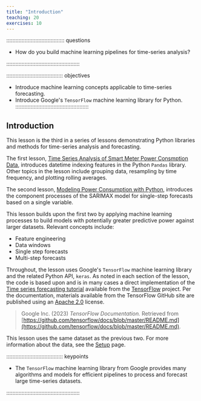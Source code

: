 ```yaml
---
title: "Introduction"
teaching: 20
exercises: 10
---
```


:::::::::::::::::::::::::::::::::::::: questions 

- How do you build machine learning pipelines for time-series analysis?

::::::::::::::::::::::::::::::::::::::::::::::::

::::::::::::::::::::::::::::::::::::: objectives

- Introduce machine learning concepts applicable to time-series forecasting.
- Introduce Google's ```TensorFlow``` machine learning library for Python.
::::::::::::::::::::::::::::::::::::::::::::::::

## Introduction

This lesson is the third in a series of lessons demonstrating Python libraries
and methods for time-series analysis and forecasting.

The first lesson, 
[Time Series Analysis of Smart Meter Power Consmption Data](https://carpentries-incubator.github.io/python-pandas-power-consumption/), 
introduces datetime indexing features in the Python ```Pandas``` library. Other
topics in the lesson include grouping data, resampling by time frequency, and 
plotting rolling averages. 

The second lesson, 
[Modeling Power Consumption with Python](https://carpentries-incubator.github.io/python-modeling-power-consumption/),
introduces the component processes of the SARIMAX model for single-step 
forecasts based on a single variable.

This lesson builds upon the first two by applying machine learning processes
to build models with potentially greater predictive power against larger 
datasets. Relevant concepts include:

- Feature engineering
- Data windows
- Single step forecasts
- Multi-step forecasts

Throughout, the lesson uses Google's ```TensorFlow``` machine learning library
and the related Python API, ```keras```. As noted in each section of the lesson, the
code is based upon and is in many cases a direct implementation of the 
[Time series forecasting tutorial](https://www.tensorflow.org/tutorials/structured_data/time_series)
available from the [TensorFlow](https://github.com/tensorflow/docs/blob/master/README.md) 
project. Per the documentation, materials available from the TensorFlow 
GitHub site are published using an 
[Apache 2.0](https://github.com/tensorflow/docs/blob/master/LICENSE)
license. 

> Google Inc. (2023) *TensorFlow Documentation.* Retrieved from [https://github.com/tensorflow/docs/blob/master/README.md](https://github.com/tensorflow/docs/blob/master/README.md).

This lesson uses the same dataset as the previous two. For more information
about the data, see the
[Setup](https://carpentries-incubator.github.io/python-modeling-power-consumption/)
page.

::::::::::::::::::::::::::::::::::::: keypoints 

- The ```TensorFlow``` machine learning library from Google provides many
algorithms and models for efficient pipelines to process and forecast
large time-series datasets.

::::::::::::::::::::::::::::::::::::::::::::::::

